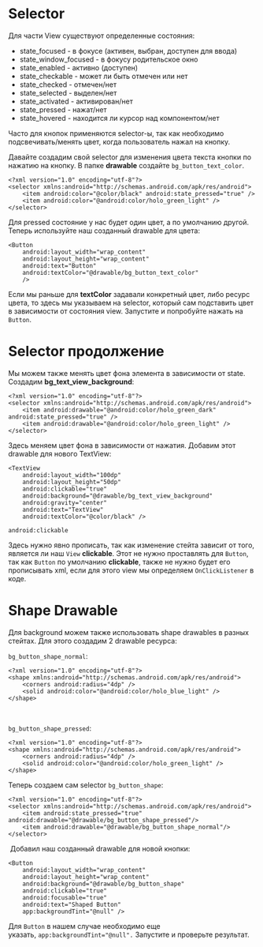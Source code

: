 <h1>Selector</h1>

<p>Для части View существуют определенные состояния:</p>

<ul>
	<li>state_focused - в фокусе (активен, выбран, доступен для ввода)</li>
	<li>state_window_focused - в фокусу родительское окно</li>
	<li>state_enabled - активно (доступен)</li>
	<li>state_checkable - может ли быть отмечен или нет</li>
	<li>state_checked - отмечен/нет</li>
	<li>state_selected - выделен/нет</li>
	<li>state_activated - активирован/нет</li>
	<li>state_pressed - нажат/нет</li>
	<li>state_hovered - находится ли курсор над компонентом/нет</li>
</ul>

<p>Часто для кнопок применяются selector-ы, так как необходимо подсвечивать/менять цвет, когда пользователь нажал на кнопку.</p>

<p>Давайте создадим свой selector для изменения цвета текста кнопки по нажатию на кнопку. В папке <strong>drawable</strong> создайте <code>bg_button_text_color</code>.</p>

<pre><code>&lt;?xml version="1.0" encoding="utf-8"?&gt;
&lt;selector xmlns:android="http://schemas.android.com/apk/res/android"&gt;
    &lt;item android:color="@color/black" android:state_pressed="true" /&gt;
    &lt;item android:color="@android:color/holo_green_light" /&gt;
&lt;/selector&gt;</code></pre>

<p>Для pressed состояние у нас будет один цвет, а по умолчанию другой. Теперь используйте наш созданный drawable для цвета:</p>

<pre><code>&lt;Button
    android:layout_width="wrap_content"
    android:layout_height="wrap_content"
    android:text="Button"
    android:textColor="@drawable/bg_button_text_color"
    /&gt;</code></pre>

<p>Если мы раньше для <strong>textColor</strong> задавали конкретный цвет, либо ресурс цвета, то здесь мы указываем на selector, который сам подставить цвет в зависимости от состояния view. Запустите и попробуйте нажать на <code>Button</code>.</p>



<h1>Selector продолжение</h1>

<p>Мы можем также менять цвет фона элемента в зависимости от state. Создадим <strong>bg_text_view_background</strong>:</p>

<pre><code>&lt;?xml version="1.0" encoding="utf-8"?&gt;
&lt;selector xmlns:android="http://schemas.android.com/apk/res/android"&gt;
    &lt;item android:drawable="@android:color/holo_green_dark" android:state_pressed="true" /&gt;
    &lt;item android:drawable="@android:color/holo_green_light" /&gt;
&lt;/selector&gt;</code></pre>

<p>Здесь меняем цвет фона в зависимости от нажатия. Добавим этот drawable для нового TextView:</p>

<pre><code>&lt;TextView
    android:layout_width="100dp"
    android:layout_height="50dp"
    android:clickable="true"
    android:background="@drawable/bg_text_view_background"
    android:gravity="center"
    android:text="TextView"
    android:textColor="@color/black" /&gt;</code></pre>

<pre><code>android:clickable</code></pre>

<p>Здесь нужно явно прописать, так как изменение стейта зависит от того, является ли наш <code>View</code> <strong>clickable</strong>. Этот не нужно проставлять для <code>Button</code>, так как <code>Button</code> по умолчанию <strong>clickable</strong>, также не нужно будет его прописывать xml, если для этого view мы определяем <code>OnClickListener</code> в коде.</p>




<h1>Shape Drawable</h1>

<p>Для background можем также использовать shape drawables в разных стейтах. Для этого создадим 2 drawable ресурса:</p>

<p><code>bg_button_shape_normal</code>:</p>

<pre><code>&lt;?xml version="1.0" encoding="utf-8"?&gt;
&lt;shape xmlns:android="http://schemas.android.com/apk/res/android"&gt;
    &lt;corners android:radius="4dp" /&gt;
    &lt;solid android:color="@android:color/holo_blue_light" /&gt;
&lt;/shape&gt;</code></pre>

<p> </p>

<p><code>bg_button_shape_pressed</code>:</p>

<pre><code>&lt;?xml version="1.0" encoding="utf-8"?&gt;
&lt;shape xmlns:android="http://schemas.android.com/apk/res/android"&gt;
    &lt;corners android:radius="4dp" /&gt;
    &lt;solid android:color="@android:color/holo_green_light" /&gt;
&lt;/shape&gt;</code></pre>

<p>Теперь создаем сам selector <code>bg_button_shape</code>:</p>

<pre><code>&lt;?xml version="1.0" encoding="utf-8"?&gt;
&lt;selector xmlns:android="http://schemas.android.com/apk/res/android"&gt;
    &lt;item android:state_pressed="true" android:drawable="@drawable/bg_button_shape_pressed"/&gt;
    &lt;item android:drawable="@drawable/bg_button_shape_normal"/&gt;
&lt;/selector&gt;</code></pre>

<p> Добавил наш созданный drawable для новой кнопки:</p>

<pre><code>&lt;Button
    android:layout_width="wrap_content"
    android:layout_height="wrap_content"
    android:background="@drawable/bg_button_shape"
    android:clickable="true"
    android:focusable="true"
    android:text="Shaped Button"
    app:backgroundTint="@null" /&gt;</code></pre>

<p>Для <code>Button</code> в нашем случае необходимо еще указать, <code>app:backgroundTint="@null".</code> Запустите и проверьте результат.</p>



